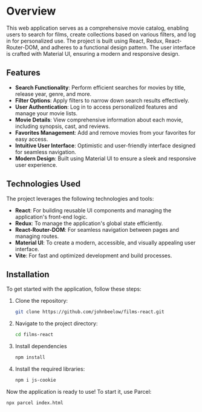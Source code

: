# Overview

This web application serves as a comprehensive movie catalog, enabling users to search for films, create collections based on various filters, and log in for personalized use. The project is built using React, Redux, React-Router-DOM, and adheres to a functional design pattern. The user interface is crafted with Material UI, ensuring a modern and responsive design.

## Features

- **Search Functionality**: Perform efficient searches for movies by title, release year, genre, and more.
- **Filter Options**: Apply filters to narrow down search results effectively.
- **User Authentication**: Log in to access personalized features and manage your movie lists.
- **Movie Details**: View comprehensive information about each movie, including synopsis, cast, and reviews.
- **Favorites Management**: Add and remove movies from your favorites for easy access.
- **Intuitive User Interface**: Optimistic and user-friendly interface designed for seamless navigation.
- **Modern Design**: Built using Material UI to ensure a sleek and responsive user experience.

## Technologies Used

The project leverages the following technologies and tools:

- **React**: For building reusable UI components and managing the application's front-end logic.
- **Redux**: To manage the application's global state efficiently.
- **React-Router-DOM**: For seamless navigation between pages and managing routes.
- **Material UI**: To create a modern, accessible, and visually appealing user interface.
- **Vite**: For fast and optimized development and build processes.

## Installation

To get started with the application, follow these steps:

1. Clone the repository:
   ```bash
   git clone https://github.com/johnbeelow/films-react.git
   ```

2. Navigate to the project directory:
   ```bash
   cd films-react
   ```
   
3. Install dependencies
   ```bash
   npm install
   ```

4. Install the required libraries:
   ```bash
   npm i js-cookie
   ```

Now the application is ready to use! To start it, use Parcel:
```bash
npx parcel index.html 
